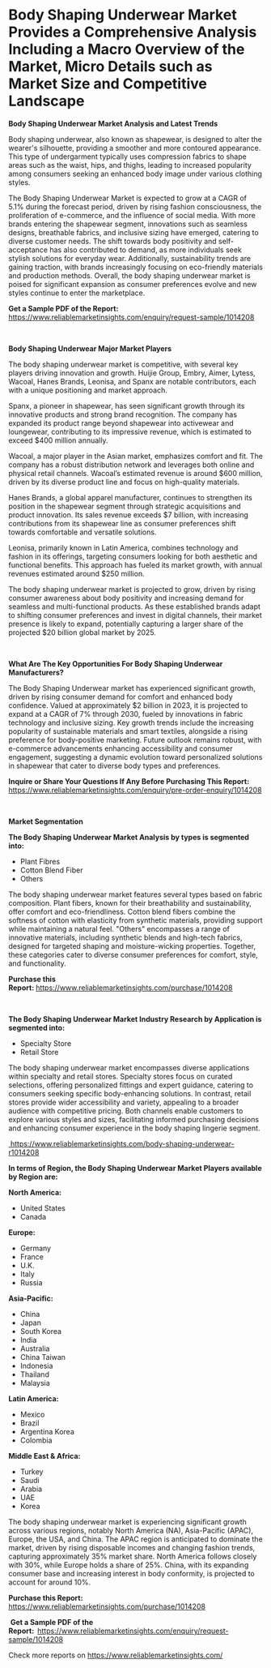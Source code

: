 <p><h1>Body Shaping Underwear Market Provides a Comprehensive Analysis Including a Macro Overview of the Market, Micro Details such as Market Size and Competitive Landscape</h1></p><p><strong>Body Shaping Underwear Market Analysis and Latest Trends</strong></p>
<p><p>Body shaping underwear, also known as shapewear, is designed to alter the wearer's silhouette, providing a smoother and more contoured appearance. This type of undergarment typically uses compression fabrics to shape areas such as the waist, hips, and thighs, leading to increased popularity among consumers seeking an enhanced body image under various clothing styles. </p><p>The Body Shaping Underwear Market is expected to grow at a CAGR of 5.1% during the forecast period, driven by rising fashion consciousness, the proliferation of e-commerce, and the influence of social media. With more brands entering the shapewear segment, innovations such as seamless designs, breathable fabrics, and inclusive sizing have emerged, catering to diverse customer needs. The shift towards body positivity and self-acceptance has also contributed to demand, as more individuals seek stylish solutions for everyday wear. Additionally, sustainability trends are gaining traction, with brands increasingly focusing on eco-friendly materials and production methods. Overall, the body shaping underwear market is poised for significant expansion as consumer preferences evolve and new styles continue to enter the marketplace.</p></p>
<p><strong>Get a Sample PDF of the Report:&nbsp;</strong> <a href="https://www.reliablemarketinsights.com/enquiry/request-sample/1014208?utm_campaign=2935&utm_medium=2&utm_source=Github&utm_content=ia&utm_term=06032025&utm_id=body-shaping-underwear">https://www.reliablemarketinsights.com/enquiry/request-sample/1014208</a></p>
<p>&nbsp;</p>
<p><strong>Body Shaping Underwear Major Market Players</strong></p>
<p><p>The body shaping underwear market is competitive, with several key players driving innovation and growth. Huijie Group, Embry, Aimer, Lytess, Wacoal, Hanes Brands, Leonisa, and Spanx are notable contributors, each with a unique positioning and market approach.</p><p>Spanx, a pioneer in shapewear, has seen significant growth through its innovative products and strong brand recognition. The company has expanded its product range beyond shapewear into activewear and loungewear, contributing to its impressive revenue, which is estimated to exceed $400 million annually.</p><p>Wacoal, a major player in the Asian market, emphasizes comfort and fit. The company has a robust distribution network and leverages both online and physical retail channels. Wacoal’s estimated revenue is around $600 million, driven by its diverse product line and focus on high-quality materials.</p><p>Hanes Brands, a global apparel manufacturer, continues to strengthen its position in the shapewear segment through strategic acquisitions and product innovation. Its sales revenue exceeds $7 billion, with increasing contributions from its shapewear line as consumer preferences shift towards comfortable and versatile solutions.</p><p>Leonisa, primarily known in Latin America, combines technology and fashion in its offerings, targeting consumers looking for both aesthetic and functional benefits. This approach has fueled its market growth, with annual revenues estimated around $250 million.</p><p>The body shaping underwear market is projected to grow, driven by rising consumer awareness about body positivity and increasing demand for seamless and multi-functional products. As these established brands adapt to shifting consumer preferences and invest in digital channels, their market presence is likely to expand, potentially capturing a larger share of the projected $20 billion global market by 2025.</p></p>
<p>&nbsp;</p>
<p><strong>What Are The Key Opportunities For Body Shaping Underwear Manufacturers?</strong></p>
<p><p>The Body Shaping Underwear market has experienced significant growth, driven by rising consumer demand for comfort and enhanced body confidence. Valued at approximately $2 billion in 2023, it is projected to expand at a CAGR of 7% through 2030, fueled by innovations in fabric technology and inclusive sizing. Key growth trends include the increasing popularity of sustainable materials and smart textiles, alongside a rising preference for body-positive marketing. Future outlook remains robust, with e-commerce advancements enhancing accessibility and consumer engagement, suggesting a dynamic evolution toward personalized solutions in shapewear that cater to diverse body types and preferences.</p></p>
<p><strong>Inquire or Share Your Questions If Any Before Purchasing This Report:</strong> <a href="https://www.reliablemarketinsights.com/enquiry/pre-order-enquiry/1014208?utm_campaign=2935&utm_medium=2&utm_source=Github&utm_content=ia&utm_term=06032025&utm_id=body-shaping-underwear">https://www.reliablemarketinsights.com/enquiry/pre-order-enquiry/1014208</a></p>
<p>&nbsp;</p>
<p><strong>Market Segmentation</strong></p>
<p><strong>The Body Shaping Underwear Market Analysis by types is segmented into:</strong></p>
<p><ul><li>Plant Fibres</li><li>Cotton Blend Fiber</li><li>Others</li></ul></p>
<p><p>The body shaping underwear market features several types based on fabric composition. Plant fibers, known for their breathability and sustainability, offer comfort and eco-friendliness. Cotton blend fibers combine the softness of cotton with elasticity from synthetic materials, providing support while maintaining a natural feel. "Others" encompasses a range of innovative materials, including synthetic blends and high-tech fabrics, designed for targeted shaping and moisture-wicking properties. Together, these categories cater to diverse consumer preferences for comfort, style, and functionality.</p></p>
<p><strong>Purchase this Report:&nbsp;</strong><a href="https://www.reliablemarketinsights.com/purchase/1014208?utm_campaign=2935&utm_medium=2&utm_source=Github&utm_content=ia&utm_term=06032025&utm_id=body-shaping-underwear">https://www.reliablemarketinsights.com/purchase/1014208</a></p>
<p>&nbsp;</p>
<p><strong>The Body Shaping Underwear Market Industry Research by Application is segmented into:</strong></p>
<p><ul><li>Specialty Store</li><li>Retail Store</li></ul></p>
<p><p>The body shaping underwear market encompasses diverse applications within specialty and retail stores. Specialty stores focus on curated selections, offering personalized fittings and expert guidance, catering to consumers seeking specific body-enhancing solutions. In contrast, retail stores provide wider accessibility and variety, appealing to a broader audience with competitive pricing. Both channels enable customers to explore various styles and sizes, facilitating informed purchasing decisions and enhancing consumer experience in the body shaping lingerie segment.</p></p>
<p><a href="https://www.reliablemarketinsights.com/body-shaping-underwear-r1014208?utm_campaign=2935&utm_medium=2&utm_source=Github&utm_content=ia&utm_term=06032025&utm_id=body-shaping-underwear">&nbsp;https://www.reliablemarketinsights.com/body-shaping-underwear-r1014208</a></p>
<p><strong>In terms of Region, the Body Shaping Underwear Market Players available by Region are:</strong></p>
<p>
    <p> <strong> North America: </strong>
        <ul>
            <li>United States</li>
            <li>Canada</li>
        </ul>
        </p> 
    <p> <strong> Europe: </strong>
        <ul>
            <li>Germany</li>
            <li>France</li>
            <li>U.K.</li>
            <li>Italy</li>
            <li>Russia</li>
        </ul>
        </p> 
    <p> <strong> Asia-Pacific: </strong>
        <ul>
            <li>China</li>
            <li>Japan</li>
            <li>South Korea</li>
            <li>India</li>
            <li>Australia</li>
            <li>China Taiwan</li>
            <li>Indonesia</li>
            <li>Thailand</li>
            <li>Malaysia</li>
        </ul>
        </p> 
    <p> <strong> Latin America: </strong>
        <ul>
            <li>Mexico</li>
            <li>Brazil</li>
            <li>Argentina Korea</li>
            <li>Colombia</li>
        </ul>
        </p> 
    <p> <strong> Middle East & Africa: </strong>
        <ul>
            <li>Turkey</li>
            <li>Saudi</li>
            <li>Arabia</li>
            <li>UAE</li>
            <li>Korea</li>
        </ul>
    </p>
    </p>
<p><p>The body shaping underwear market is experiencing significant growth across various regions, notably North America (NA), Asia-Pacific (APAC), Europe, the USA, and China. The APAC region is anticipated to dominate the market, driven by rising disposable incomes and changing fashion trends, capturing approximately 35% market share. North America follows closely with 30%, while Europe holds a share of 25%. China, with its expanding consumer base and increasing interest in body conformity, is projected to account for around 10%.</p></p>
<p><strong>Purchase this Report: </strong><a href="https://www.reliablemarketinsights.com/purchase/1014208?utm_campaign=2935&utm_medium=2&utm_source=Github&utm_content=ia&utm_term=06032025&utm_id=body-shaping-underwear">https://www.reliablemarketinsights.com/purchase/1014208</a></p>
<p>&nbsp;<strong>Get a Sample PDF of the Report:&nbsp;&nbsp;</strong><a href="https://www.reliablemarketinsights.com/enquiry/request-sample/1014208?utm_campaign=2935&utm_medium=2&utm_source=Github&utm_content=ia&utm_term=06032025&utm_id=body-shaping-underwear">https://www.reliablemarketinsights.com/enquiry/request-sample/1014208</a></p>
<p><strong></strong></p>
<p>Check more reports on <a href="https://www.reliablemarketinsights.com/?utm_campaign=2935&utm_medium=2&utm_source=Github&utm_content=ia&utm_term=06032025&utm_id=body-shaping-underwear">https://www.reliablemarketinsights.com/</a></p>